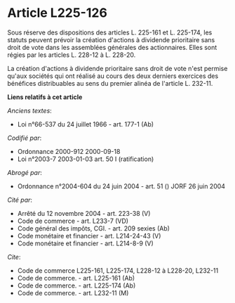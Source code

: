 # Article L225-126

Sous réserve des dispositions des articles L. 225-161 et L. 225-174, les statuts peuvent prévoir la création d'actions à
dividende prioritaire sans droit de vote dans les assemblées générales des actionnaires. Elles sont régies par les articles
L. 228-12 à L. 228-20.

La création d'actions à dividende prioritaire sans droit de vote n'est permise qu'aux sociétés qui ont réalisé au cours des
deux derniers exercices des bénéfices distribuables au sens du premier alinéa de l'article L. 232-11.

**Liens relatifs à cet article**

_Anciens textes_:

  - Loi n°66-537 du 24 juillet 1966 - art. 177-1 (Ab)

_Codifié par_:

  - Ordonnance 2000-912 2000-09-18
  - Loi n°2003-7 2003-01-03 art. 50 I (ratification)

_Abrogé par_:

  - Ordonnance n°2004-604 du 24 juin 2004 - art. 51 () JORF 26 juin 2004

_Cité par_:

  - Arrêté du 12 novembre 2004 - art. 223-38 (V)
  - Code de commerce - art. L233-7 (VD)
  - Code général des impôts, CGI. - art. 209 sexies (Ab)
  - Code monétaire et financier - art. L214-24-43 (V)
  - Code monétaire et financier - art. L214-8-9 (V)

_Cite_:

  - Code de commerce L225-161, L225-174, L228-12 à L228-20, L232-11
  - Code de commerce. - art. L225-161 (Ab)
  - Code de commerce. - art. L225-174 (Ab)
  - Code de commerce. - art. L232-11 (M)
